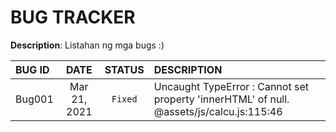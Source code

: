 # BUG TRACKER

**Description**:  Listahan ng mga bugs :)


BUG ID     |DATE           |STATUS	    |DESCRIPTION
:----------|:-------------:|:----------:|:----------
Bug001	   |Mar 21, 2021   |`Fixed`	    |Uncaught TypeError : Cannot set property 'innerHTML' of null. @assets/js/calcu.js:115:46




